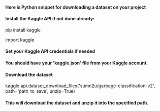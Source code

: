 #### Here is Python snippet for downloading a dataset on your project

#### Install the Kaggle API if not done already:

pip install kaggle

import kaggle

#### Set your Kaggle API credentials if needed
#### You should have your 'kaggle.json' file from your Kaggle account.

#### Download the dataset

kaggle.api.dataset_download_files('sumn2u/garbage-classification-v2', path='path_to_save', unzip=True)

#### This will download the dataset and unzip it into the specified path.
